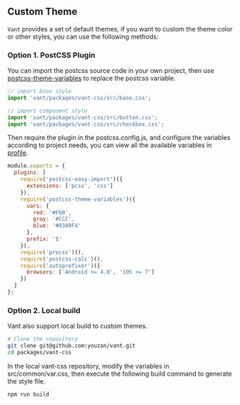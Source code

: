 ## Custom Theme

`Vant` provides a set of default themes, if you want to custom the theme color or other styles, you can use the following methods:

### Option 1. PostCSS Plugin
You can import the postcss source code in your own project, then use [postcss-theme-variables](https://www.npmjs.com/package/postcss-theme-variables) to replace the postcss variable.

```javascript
// import base style
import 'vant/packages/vant-css/src/base.css';

// import component style
import 'vant/packages/vant-css/src/button.css';
import 'vant/packages/vant-css/src/checkbox.css';
```

Then require the plugin in the postcss.config.js, and configure the variables according to project needs, you can view all the available variables in [profile](https://github.com/youzan/vant/blob/dev/packages/vant-css/src/common/var.css).

```javascript
module.exports = {
  plugins: [
    require('postcss-easy-import')({
      extensions: ['pcss', 'css']
    }),
    require('postcss-theme-variables')({
      vars: {
        red: '#F60',
        gray: '#CCC',
        blue: '#03A9F4'
      },
      prefix: '$'
    }),
    require('precss')(),
    require('postcss-calc')(),
    require('autoprefixer')({
      browsers: ['Android >= 4.0', 'iOS >= 7']
    })
  ]
};
```

### Option 2. Local build
Vant also support local build to custom themes.

```bash
# Clone the repository
git clone git@github.com:youzan/vant.git
cd packages/vant-css
```

In the local vant-css repository, modify the variables in src/common/var.css, then execute the following build command to generate the style file.
```bash
npm run build
```
